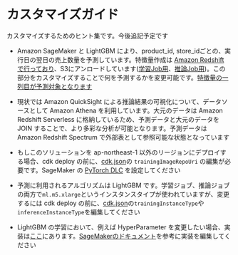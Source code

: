 # カスタマイズガイド

カスタマイズするためのヒント集です。今後追記予定です

* Amazon SageMaker と LightGBM により、product_id, store_idごとの、実行日の翌日の売上数量を予測しています。特徴量作成は [Amazon Redshift で行っており](/lambda/redshiftloadkicker/loadscripts/load_features.sql)、S3にアンロードしています([学習Job用](/lambda/redshiftloadkicker/loadscripts/unload_to_s3_training.sql)、[推論Job用](/lambda/redshiftloadkicker/loadscripts/unload_to_s3_training.sql))。この部分をカスタマイズすることで何を予測するかを変更可能です。[特徴量の一列目が予測対象となります](https://docs.aws.amazon.com/sagemaker/latest/dg/lightgbm.html)

* 現状では Amazon QuickSight による推論結果の可視化について、データソースとして Amazon Athena を利用しています。大元のデータは Amazon Redshift Serverless に格納しているため、予測データと大元のデータを JOIN することで、より多彩な分析が可能となります。予測データは Amazon Redshift Spectrum で外部表として参照可能な状態となっています

* もしこのソリューションを ap-northeast-1 以外のリージョンにデプロイする場合、cdk deploy の前に、[cdk.json](/cdk.json)の `trainingImageRepoUri` の編集が必要です。SageMaker の [PyTorch DLC](https://github.com/aws/deep-learning-containers/blob/master/available_images.md) を設定してください

* 予測に利用されるアルゴリズムは LightGBM です。学習ジョブ、推論ジョブの両方で`ml.m5.xlarge`というインスタンスタイプが使われていますが、変更するには cdk deploy の前に、[cdk.json](/cdk.json)の`trainingInstanceType`や`inferenceInstanceType`を編集してください

* LightGBM の学習において、例えば HyperParameter を変更したい場合、実装は[ここ](../lambda/trainingkicker/index.py)にあります。[SageMakerのドキュメント](https://docs.aws.amazon.com/sagemaker/latest/dg/lightgbm-hyperparameters.html)を参考に実装を編集してください

